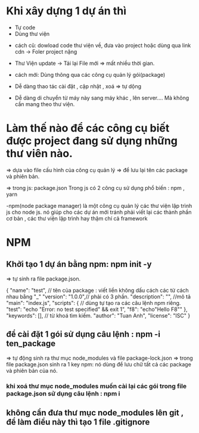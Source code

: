 # Khi xây dựng 1 dự án thì

- Tự code
- Dùng thư viện

* cách cũ: dowload code thư viện về, đưa vào project hoặc dùng qua link cdn -> Foler project nặng

- Thư Viện update -> Tải lại File mới => mất nhiều thời gian.

* cách mới: Dùng thông qua các công cụ quản lý gói(package)

- Dễ dàng thao tác cài đặt , cập nhật , xoá => tự dộng

- Dễ dàng di chuyển từ máy này sang máy khác , lên server.... Mà không cần mang theo thư viện.

# Làm thế nào để các công cụ biết được project đang sử dụng những thư viên nào.

=> dựa vào file cấu hình của công cụ quản lý => để lưu lại tên các package và phiên bản.

=> trong js: package.json
Trong js có 2 công cụ sử dụng phổ biến : npm , yarn

-npm(node package manager) là một công cụ quản lý các thư viện lập trình js cho node js. nó giúp cho các dự án mới
tránh phải viết lại các thành phần cơ bản , các thư viện lập trình hay thậm chí cả framework

# NPM

## Khởi tạo 1 dự án bằng npm: npm init -y

=> tự sinh ra file package.json.

{
"name": "test", // tên của package : viết liền không dấu cách các từ cách nhau bằng "\_"
"version": "1.0.0",// phải có 3 phần.
"description": "", //mô tả
"main": "index.js",
"scripts": { // dùng tự tạo ra các câu lệnh npm riêng.
"test": "echo \"Error: no test specified\" && exit 1",
"f8": "echo\"Hello F8\""
},
"keywords": [], // từ khoá tìm kiếm.
"author": "Tuan Anh",
"license": "ISC"
}

## để cài đặt 1 gói sử dụng câu lệnh : npm -i ten_package

=> tự động sinh ra thư mục node_modules và file package-lock.json
=> trong file package.json sinh ra 1 key npm: nó dùng để lưu chữ tất cả các package và phiên bản của nó.

### khi xoá thư mục node_modules muốn cài lại các gói trong file package.json sử dụng câu lệnh : npm i

## không cần đưa thư mục node_modules lên git , để làm điều này thì tạo 1 file .gitignore
